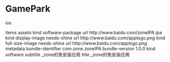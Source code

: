 # GamePark
ios
<?xml version="1.0" encoding="UTF-8"?>
<!DOCTYPE plist PUBLIC "-//Apple//DTD PLIST 1.0//EN" "http://www.apple.com/DTDs/PropertyList-1.0.dtd">
<plist version="1.0">
<dict>
   <key>items</key>
   <array>
       <dict>
           <key>assets</key>
           <array>
               <dict>
                   <key>kind</key>
                   <string>software-package</string>
                   <key>url</key>
                   <string>http://www.baidu.com/zoneIPA.ipa</string>
               </dict>
               <dict>
                   <key>kind</key>
                   <string>display-image</string>
                   <key>needs-shine</key>
                   <true/>
                   <key>url</key>
                   <string>http://www.baidu.com/applogo.png</string>
               </dict>
	       <dict>
                   <key>kind</key>
                   <string>full-size-image</string>
                   <key>needs-shine</key>
                   <true/>
                   <key>url</key>
                   <string>http://www.baidu.com/applogo.png</string>
               </dict>
           </array><key>metadata</key>
           <dict>
               <key>bundle-identifier</key>
               <string>com.zone.zoneIPA</string>
               <key>bundle-version</key>
               <string>1.0.0</string>
               <key>kind</key>
               <string>software</string>
               <key>subtitle</key>
               <string>_zone的免安装应用</string>
               <key>title</key>
               <string>_zone的免安装应用</string>
           </dict>
       </dict>
   </array>
</dict>
</plist>    
